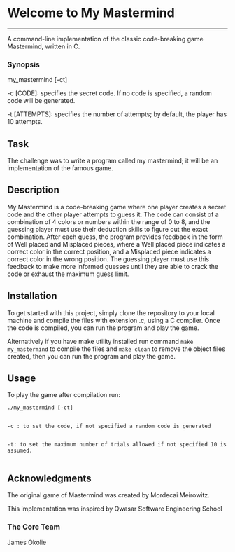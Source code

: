 # Welcome to My Mastermind
***
A command-line implementation of the classic code-breaking game Mastermind, written in C.


### Synopsis
my_mastermind [-ct]


-c [CODE]: specifies the secret code. If no code is specified, a random code will be generated.


-t [ATTEMPTS]: specifies the number of attempts; by default, the player has 10 attempts.


## Task
The challenge was to write a program called my mastermind; it will be an implementation of the famous game.


## Description
My Mastermind is a code-breaking game where one player creates a secret code and the other player attempts to guess it. The code can consist of a combination of 4 colors or numbers within the range of 0 to 8, and the guessing player must use their deduction skills to figure out the exact combination. After each guess, the program provides feedback in the form of Well placed and Misplaced pieces, where a Well placed piece indicates a correct color in the correct position, and a Misplaced piece indicates a correct color in the wrong position. The guessing player must use this feedback to make more informed guesses until they are able to crack the code or exhaust the maximum guess limit.


## Installation
To get started with this project, simply clone the repository to your local machine and compile the files with extension .c, using a C compiler. Once the code is compiled, you can run the program and play the game.


Alternatively if you have make utility installed run command `make my_mastermind` to compile the files and `make clean` to remove the object files created, then you can run the program and play the game.


## Usage
To play the game after compilation run:
```
./my_mastermind [-ct]


-c : to set the code, if not specified a random code is generated


-t: to set the maximum number of trials allowed if not specified 10 is assumed.


```


## Acknowledgments
The original game of Mastermind was created by Mordecai Meirowitz.


This implementation was inspired by Qwasar Software Engineering School


### The Core Team
James Okolie
